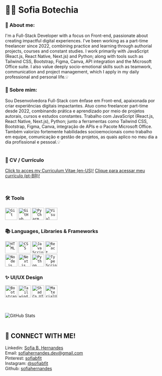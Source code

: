 # 👩‍💻 Sofia Botechia  

### 🌼 About me:  
  I'm a Full-Stack Developer with a focus on Front-end, passionate about creating impactful digital experiences. I've been working as a part-time freelancer since 2022, combining practice and learning through authorial projects, courses and constant studies. I work primarily with JavaScript (React.js, React Native, Next.js) and Python; along with tools such as Tailwind CSS, Bootstrap, Figma, Canva, API integration and the Microsoft Office suite. I also value deeply socio-emotional skills such as teamwork, communication and project management, which I apply in my daily professional and personal life.💡

### 🌼 Sobre mim:  
  Sou Desenvolvedora Full-Stack com ênfase em Front-end, apaixonada por criar experiências digitais impactantes. Atuo como freelancer part-time desde 2022, combinando prática e aprendizado por meio de projetos autorais, cursos e estudos constantes. Trabalho com JavaScript (React.js, React Native, Next.js), Python; junto a ferramentas como Tailwind CSS, Bootstrap, Figma, Canva, integração de APIs e o Pacote  Microsoft Office. Também valorizo fortemente habilidades socioemocionais como trabalho em equipe, comunicação e gestão de projetos, as quais aplico no meu dia a dia profissional e pessoal.💡
<br>
<br>

### 💼 CV / Currículo
[Click to acces my Curriculum Vitae (en-US)!](https://drive.google.com/file/d/1lZKFrWIU_Vt-NJKalOAEqy8POVLb-NM0/view?usp=drivesdk)
[Clique para acessar meu currículo (pt-BR)!](https://drive.google.com/file/d/18RmFzxMZWp1UVJnfxrkUcdK9tS2-9Twp/view?usp=drivesdk) <br>

<br>

### 🛠 Tools
<div align="left">
	<code><img width="40" src="https://raw.githubusercontent.com/marwin1991/profile-technology-icons/refs/heads/main/icons/git.png" alt="Git" title="Git"/></code>
  <code><img width="40" src="https://raw.githubusercontent.com/marwin1991/profile-technology-icons/refs/heads/main/icons/github.png" alt="GitHub" title="GitHub"/></code>
	<code><img width="40" src="https://raw.githubusercontent.com/marwin1991/profile-technology-icons/refs/heads/main/icons/pycharm.png" alt="PyCharm" title="PyCharm"/></code>
	<code><img width="40" src="https://raw.githubusercontent.com/marwin1991/profile-technology-icons/refs/heads/main/icons/visual_studio_code.png" alt="Visual Studio Code" title="Visual Studio Code"/></code>
</div>

### 📚 Languages, Libraries & Frameworks
<div align="left">
	<code><img width="40" src="https://raw.githubusercontent.com/marwin1991/profile-technology-icons/refs/heads/main/icons/html.png" alt="HTML" title="HTML"/></code>
	<code><img width="40" src="https://raw.githubusercontent.com/marwin1991/profile-technology-icons/refs/heads/main/icons/css.png" alt="CSS" title="CSS"/></code>
	<code><img width="40" src="https://raw.githubusercontent.com/marwin1991/profile-technology-icons/refs/heads/main/icons/javascript.png" alt="JavaScript" title="JavaScript"/></code>
	<code><img width="40" src="https://raw.githubusercontent.com/marwin1991/profile-technology-icons/refs/heads/main/icons/react.png" alt="React" title="React"/></code>
  <br>
	<code><img width="40" src="https://raw.githubusercontent.com/marwin1991/profile-technology-icons/refs/heads/main/icons/node_js.png" alt="Node.js" title="Node.js"/></code>
	<code><img width="40" src="https://raw.githubusercontent.com/marwin1991/profile-technology-icons/refs/heads/main/icons/next_js.png" alt="Next.js" title="Next.js"/></code>
	<code><img width="40" src="https://raw.githubusercontent.com/marwin1991/profile-technology-icons/refs/heads/main/icons/python.png" alt="Python" title="Python"/></code>
  <code><img width="40" src="https://raw.githubusercontent.com/marwin1991/profile-technology-icons/refs/heads/main/icons/typescript.png" alt="TypeScript" title="TypeScript"/></code>
</div>

### ✨️ UI/UX Design
<div align="left">
	<code><img width="40" src="https://raw.githubusercontent.com/marwin1991/profile-technology-icons/refs/heads/main/icons/bootstrap.png" alt="Bootstrap" title="Bootstrap"/></code>
	<code><img width="40" src="https://raw.githubusercontent.com/marwin1991/profile-technology-icons/refs/heads/main/icons/tailwind_css.png" alt="Tailwind CSS" title="Tailwind CSS"/></code>
	<code><img width="40" src="https://raw.githubusercontent.com/marwin1991/profile-technology-icons/refs/heads/main/icons/shadcn_ui.png" alt="ShadCn UI" title="ShadCn UI"/></code>
	<code><img width="40" src="https://raw.githubusercontent.com/marwin1991/profile-technology-icons/refs/heads/main/icons/material_ui.png" alt="MaterialUI" title="MaterialUI"/></code>
</div>

<br>
<br>

![GitHub Stats](https://github-readme-stats.vercel.app/api?username=sofiahernandes&theme=graywhite&show_icons=true)
<br>
<br>

## 📩 CONNECT WITH ME!
Linkedin: [Sofia B. Hernandes](https://www.linkedin.com/in/sofia-botechia-hernandes-4a5379349?utm_source=share&utm_campaign=share_via&utm_content=profile&utm_medium=android_app)    
Email: [sofiahernandes.dev@gmail.com](mailto:sofiahernandes.dev@gmail.com)   
Pinterest: [sofiabfit](https://pin.it/5gRW2R2bW)  
Instagram: [@sofiabfit](https://www.instagram.com/sofiabfit/)  
Github: [sofiahernandes](https://github.com/sofiahernandes)
